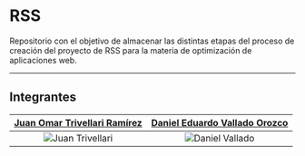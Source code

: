 # RSS
Repositorio con el objetivo de almacenar las distintas etapas del proceso de creación del proyecto de RSS para la materia de optimización de aplicaciones web.

------------
## Integrantes
| [Juan Omar Trivellari Ramírez](https://github.com/Juan-Trivellari) | [Daniel Eduardo Vallado Orozco](https://github.com/DanielVallado) |
| :------------: | :------------: | 
| <image src="resources/juan_trivellari.jpg" alt="Juan Trivellari"></image> | <image src="resources/daniel_vallado.jpeg" alt="Daniel Vallado"></image> |